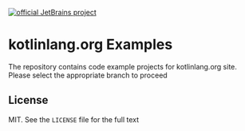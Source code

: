 [![official JetBrains project](https://jb.gg/badges/official-plastic.svg)](https://confluence.jetbrains.com/display/ALL/JetBrains+on+GitHub)
# kotlinlang.org Examples

The repository contains code example projects for kotlinlang.org site.
Please select the appropriate branch to proceed

## License
MIT. See the `LICENSE` file for the full text


